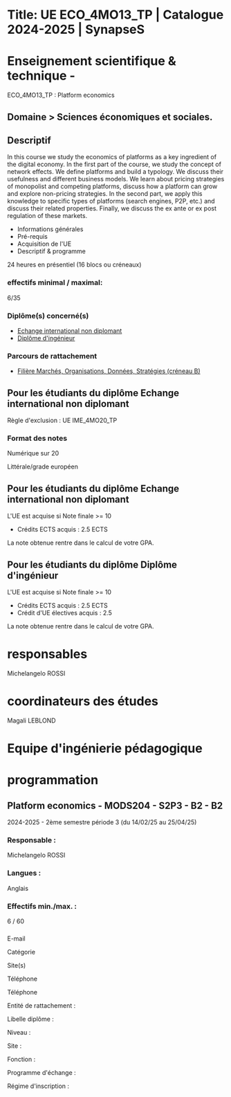 # Title: UE ECO_4MO13_TP | Catalogue 2024-2025 | SynapseS

#  [ ](/catalogue/2024-2025) Enseignement scientifique & technique \-
ECO_4MO13_TP : Platform economics

## Domaine > Sciences économiques et sociales.

## Descriptif

In this course we study the economics of platforms as a key ingredient of the
digital economy. In the first part of the course, we study the concept of
network effects. We define platforms and build a typology. We discuss their
usefulness and different business models. We learn about pricing strategies of
monopolist and competing platforms, discuss how a platform can grow and
explore non-pricing strategies. In the second part, we apply this knowledge to
specific types of platforms (search engines, P2P, etc.) and discuss their
related properties. Finally, we discuss the ex ante or ex post regulation of
these markets.

  * Informations générales
  * Pré-requis
  * Acquisition de l'UE
  * Descriptif & programme

24 heures en présentiel (16 blocs ou créneaux)

### effectifs minimal / maximal:

6/35

### Diplôme(s) concerné(s)

  * [Echange international non diplomant](/catalogue/2024-2025/diplome/1/PEI-echange-international-non-diplomant)
  * [Diplôme d'ingénieur](/catalogue/2024-2025/diplome/4/ING-diplome-d-ingenieur)

### Parcours de rattachement

  * [Filière Marchés, Organisations, Données, Stratégies (créneau B)](/catalogue/2024-2025/parcours/1405/MODS-filiere-marches-organisations-donnees-strategies-creneau-b)

## Pour les étudiants du diplôme Echange international non diplomant

Règle d'exclusion : UE IME_4MO20_TP

### Format des notes

Numérique sur 20

Littérale/grade européen

## Pour les étudiants du diplôme Echange international non diplomant

L'UE est acquise si Note finale >= 10

  * Crédits ECTS acquis : 2.5 ECTS

La note obtenue rentre dans le calcul de votre GPA.

## Pour les étudiants du diplôme Diplôme d'ingénieur

L'UE est acquise si Note finale >= 10

  * Crédits ECTS acquis : 2.5 ECTS
  * Crédit d'UE électives acquis : 2.5

La note obtenue rentre dans le calcul de votre GPA.

# responsables

Michelangelo ROSSI

# coordinateurs des études

Magali LEBLOND

# Equipe d'ingénierie pédagogique

# programmation

## Platform economics - MODS204 - S2P3 - B2 - B2

2024-2025 - 2ème semestre période 3 (du 14/02/25 au 25/04/25)

### Responsable :

Michelangelo ROSSI

### Langues :

Anglais

### Effectifs min./max. :

6 / 60

###

E-mail

Catégorie

Site(s)

Téléphone

Téléphone

Entité de rattachement :

Libelle diplôme :

Niveau :

Site :

Fonction :

Programme d'échange :

Régime d'inscription :

